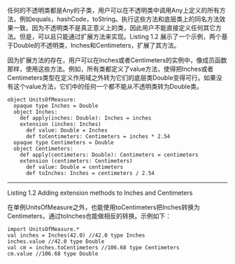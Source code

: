 任何的不透明类都是Any的子类，用户可以在不透明类中调用Any上定义的所有方法，例如equals，hashCode，toString。执行这些方法和底层类上的同名方法效果一致。因为不透明类不是真正意义上的类，因此用户不能直接定义任何其它方法。但是，可以且只能通过扩展方法来实现。Listing 1.2 展示了一个示例，两个基于Double的不透明类，Inches和Centimeters，扩展了其方法。

因为扩展方法的存在，用户可以在Inches或者Centimeters的实例中，像成员函数那样，使用这些方法。例如，所有类都定义了value方法，使得把Inches或者Centimeters类型在定义作用域之外转为它们的底层类Double变得可行。如果没有这个value方法，它们中的任何一个都不能从不透明类转为Double类。

```
object UnitsOfMeasure:
  opaque type Inches = Double
  object Inches:
    def apply(inches: Double): Inches = inches
    extension (inches: Inches)
      def value: Double = Inches
      def toCentimeters: Centimeters = inches * 2.54
  opaque type Centimeters = Double
  object Centimeters:
    def apply(centimeters: Double): Centimeters = centimeters
    extension (centimeters: Centimeters)
      def value: Double = centimeters
      def toInches: Inches = centimeters / 2.54
```

---

Listing 1.2 Adding extension methods to Inches and Centimeters

在单例UnitsOfMeasure之外，也能使用toCentimeters把Inches转换为Centimeters，通过toInches也能做相反的转换。示例如下：

```
import UnitsOfMeasure.*
val inches = Inches(42.0) //42.0 type Inches
inches.value //42.0 type Double
val cm = inches.toCentimeters //106.68 type Centimeters
cm.value //106.68 type Double
```
